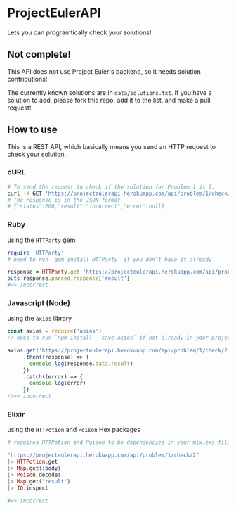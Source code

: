 # ProjectEulerAPI

Lets you can programtically check your solutions!

## Not complete!
This API does not use Project Euler's backend, so it needs solution contributions!

The currently known solutions are in ```data/solutions.txt```. If you have a solution to add,
please fork this repo, add it to the list, and make a pull request!

## How to use
This is a REST API, which basically means you send an HTTP request to check your solution.

### cURL
```bash
# To send the request to check if the solution for Problem 1 is 2.
curl -X GET 'https://projecteulerapi.herokuapp.com/api/problem/1/check/2'
# The response is in the JSON format
# {"status":200,"result":"incorrect","error":null}
```

### Ruby
using the ```HTTParty``` gem
```ruby
require 'HTTParty'
# need to run `gem install HTTParty` if you don't have it already

response = HTTParty.get 'https://projecteulerapi.herokuapp.com/api/problem/1/check/2'
puts response.parsed_response['result']
#=> incorrect
```

### Javascript (Node)
using the ```axios``` library
```javascript
const axios = require('axios')
// need to run `npm install --save axios` if not already in your project

axios.get('https://projecteulerapi.herokuapp.com/api/problem/1/check/2')
     .then((response) => {
       console.log(response.data.result)
     })
     .catch((error) => {
       console.log(error)
     })
//=> incorrect
```

### Elixir
using the ```HTTPotion``` and ```Poison``` Hex packages
```elixir
# requires HTTPotion and Poison to be dependencies in your mix.exs file

"https://projecteulerapi.herokuapp.com/api/problem/1/check/2"
|> HTTPotion.get
|> Map.get(:body)
|> Poison.decode!
|> Map.get("result")
|> IO.inspect

#=> incorrect
```
